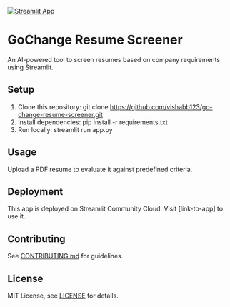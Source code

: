 [![Streamlit App](https://static.streamlit.io/badges/streamlit_badge_black_white.svg)](URL_TO_YOUR_APP)

# GoChange Resume Screener
An AI-powered tool to screen resumes based on company requirements using Streamlit.

## Setup
1. Clone this repository: git clone https://github.com/vishabb123/go-change-resume-screener.git
2. Install dependencies: pip install -r requirements.txt
3. Run locally: streamlit run app.py

## Usage
Upload a PDF resume to evaluate it against predefined criteria.

## Deployment
This app is deployed on Streamlit Community Cloud. Visit [link-to-app] to use it.

## Contributing
See [CONTRIBUTING.md](CONTRIBUTING.md) for guidelines.

## License
MIT License, see [LICENSE](LICENSE) for details.
